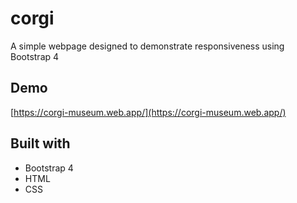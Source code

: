 # corgi

A simple webpage designed to demonstrate responsiveness using Bootstrap 4

## Demo

[https://corgi-museum.web.app/](https://corgi-museum.web.app/)

## Built with

 * Bootstrap 4
 * HTML
 * CSS  
